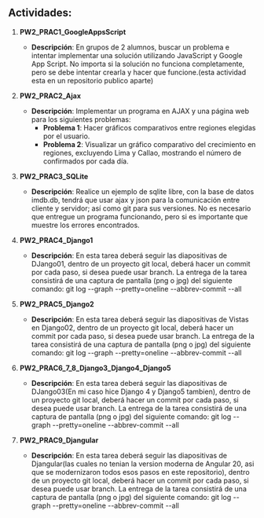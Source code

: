 ## Actividades:

1. **PW2_PRAC1_GoogleAppsScript**
   - **Descripción**: En grupos de 2 alumnos, buscar un problema e intentar implementar una solución utilizando JavaScript y Google App Script. No importa si la solución no funciona completamente, pero se debe intentar crearla y hacer que funcione.(esta actividad esta en un repositorio publico aparte)

2. **PW2_PRAC2_Ajax**
   - **Descripción**: Implementar un programa en AJAX y una página web para los siguientes problemas:
     - **Problema 1**: Hacer gráficos comparativos entre regiones elegidas por el usuario.
     - **Problema 2**: Visualizar un gráfico comparativo del crecimiento en regiones, excluyendo Lima y Callao, mostrando el número de confirmados por cada día.

3. **PW2_PRAC3_SQLite**
   - **Descripción**: Realice un ejemplo de sqlite libre, con la base de datos imdb.db, tendrá que usar ajax y json para la comunicación entre cliente y servidor; así como git para sus versiones. No es necesario que entregue un programa funcionando, pero si es importante que muestre los errores encontrados.

4. **PW2_PRAC4_Django1**
   - **Descripción**: En esta tarea deberá seguir las diapositivas de DJango01, dentro de un proyecto git local, deberá hacer un commit por cada paso, si desea puede usar branch. La entrega de la tarea consistirá de una captura de pantalla (png o jpg) del siguiente comando: git log --graph --pretty=oneline --abbrev-commit --all

5. **PW2_PRAC5_Django2**
   - **Descripción**: En esta tarea deberá seguir las diapositivas de Vistas en Django02, dentro de un proyecto git local, deberá hacer un commit por cada paso, si desea puede usar branch. La entrega de la tarea consistirá de una captura de pantalla (png o jpg) del siguiente comando: git log --graph --pretty=oneline --abbrev-commit --all

6. **PW2_PRAC6_7_8_Django3_Django4_Django5**
   - **Descripción**: En esta tarea deberá seguir las diapositivas de DJango03(En mi caso hice Django 4 y Django5 tambien), dentro de un proyecto git local, deberá hacer un commit por cada paso, si desea puede usar branch. La entrega de la tarea consistirá de una captura de pantalla (png o jpg) del siguiente comando: git log --graph --pretty=oneline --abbrev-commit --all

4. **PW2_PRAC9_Djangular**
   - **Descripción**: En esta tarea deberá seguir las diapositivas de Djangular(las cuales no tenian la version moderna de Angular 20, asi que se modernizaron todos esos pasos en este repositorio), dentro de un proyecto git local, deberá hacer un commit por cada paso, si desea puede usar branch. La entrega de la tarea consistirá de una captura de pantalla (png o jpg) del siguiente comando: git log --graph --pretty=oneline --abbrev-commit --all
